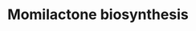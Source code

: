 ---
annotations:
- id: PW:0000251
  parent: classic metabolic pathway
  type: Pathway Ontology
  value: diterpenoid biosynthetic pathway
- id: PW:0001402
  parent: classic metabolic pathway
  type: Pathway Ontology
  value: momilactone biosynthetic pathway
authors:
- Pjaiswal
- Ddigles
- MaintBot
- Egonw
- Finterly
- Eweitz
description: Phytoalexins Momilactone A and B accumulate in rice husks. Both compounds
  act in multiple ways such as (1) growth inhibitors involved in seed dormancy, (2)
  play an important role in the rice plant defense system against pathogens and insects
  and (3) contribute to allelopathy where they inhibit the growth of weeds. They are
  also known to be induced by the jasmonic acid plant growth hormone.
last-edited: 2021-05-21
organisms:
- Oryza sativa
communities:
- Plants
redirect_from:
- /index.php/Pathway:WP2209
- /instance/WP2209
- /instance/WP2209_r117419
revision: r117419
schema-jsonld:
- '@context': https://schema.org/
  '@id': https://wikipathways.github.io/pathways/WP2209.html
  '@type': Dataset
  creator:
    '@type': Organization
    name: WikiPathways
  description: Phytoalexins Momilactone A and B accumulate in rice husks. Both compounds
    act in multiple ways such as (1) growth inhibitors involved in seed dormancy,
    (2) play an important role in the rice plant defense system against pathogens
    and insects and (3) contribute to allelopathy where they inhibit the growth of
    weeds. They are also known to be induced by the jasmonic acid plant growth hormone.
  keywords:
  - Geranylgeranyl Diphosphate
  - LOC_OS04G10010.1
  - LOC_Os04g09900.1
  - LOC_Os04g09920
  - LOC_Os04g10060.1
  - LOC_Os04g10160
  - LOC_Os04g54474 (OsTGAP1)
  - Momilactone A
  - Momilactone B
  license: CC0
  name: Momilactone biosynthesis
seo: CreativeWork
title: Momilactone biosynthesis
wpid: WP2209
---